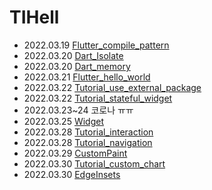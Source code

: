 # TIHell

- 2022.03.19 [Flutter_compile_pattern](https://github.com/DaeyoungHwang/TIHell/blob/main/Flutter/Flutter_compile_pattern.md)
- 2022.03.20 [Dart_Isolate](https://github.com/DaeyoungHwang/TIHell/blob/main/Flutter/Dart_Isolate.md)
- 2022.03.20 [Dart_memory](https://github.com/DaeyoungHwang/TIHell/blob/main/Flutter/Dart_memory.md)
- 2022.03.21 [Flutter_hello_world](https://github.com/DaeyoungHwang/TIHell/blob/main/Flutter/Tutorial_hollo_world.md)
- 2022.03.22 [Tutorial_use_external_package](https://github.com/DaeyoungHwang/TIHell/blob/main/Flutter/Tutorial_use_external_package.md)
- 2022.03.22 [Tutorial_stateful_widget](https://github.com/DaeyoungHwang/TIHell/blob/main/Flutter/Tutorial_stateful_widget.md)
- 2022.03.23~24 코로나 ㅠㅠ
- 2022.03.25 [Widget](https://github.com/DaeyoungHwang/TIHell/blob/main/Flutter/widget.md)
- 2022.03.28 [Tutorial_interaction](https://github.com/DaeyoungHwang/TIHell/blob/main/Flutter/Tutorial_interaction.md)
- 2022.03.28 [Tutorial_navigation](https://github.com/DaeyoungHwang/TIHell/blob/main/Flutter/Tutorial_navigation.md)
- 2022.03.29 [CustomPaint](https://github.com/DaeyoungHwang/TIHell/blob/main/Flutter/CustomPaint.md)
- 2022.03.30 [Tutorial_custom_chart](https://github.com/DaeyoungHwang/TIHell/blob/main/Flutter/Tutorial_custom_chart.md)
- 2022.03.30 [EdgeInsets](https://github.com/DaeyoungHwang/TIHell/blob/main/Flutter/EdgeInsets.md)
